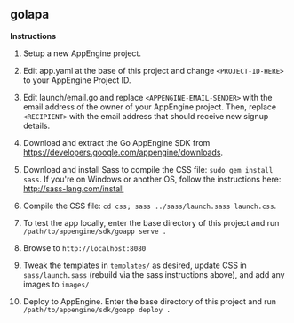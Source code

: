 golapa
------

**Instructions**

1. Setup a new AppEngine project.

2. Edit app.yaml at the base of this project and change `<PROJECT-ID-HERE>` to your AppEngine Project ID.

3. Edit launch/email.go and replace `<APPENGINE-EMAIL-SENDER>` with the email address of the owner of your AppEngine project. Then, replace `<RECIPIENT>` with the email address that should receive new signup details.

4. Download and extract the Go AppEngine SDK from https://developers.google.com/appengine/downloads.

5. Download and install Sass to compile the CSS file: `sudo gem install sass`. If you're on Windows or another OS, follow the instructions here: http://sass-lang.com/install

6. Compile the CSS file: `cd css; sass ../sass/launch.sass launch.css`. 

7. To test the app locally, enter the base directory of this project and run `/path/to/appengine/sdk/goapp serve .`

8. Browse to `http://localhost:8080`

9. Tweak the templates in `templates/` as desired, update CSS in `sass/launch.sass` (rebuild via the sass instructions above), and add any images to `images/` 

10. Deploy to AppEngine. Enter the base directory of this project and run `/path/to/appengine/sdk/goapp deploy .`
